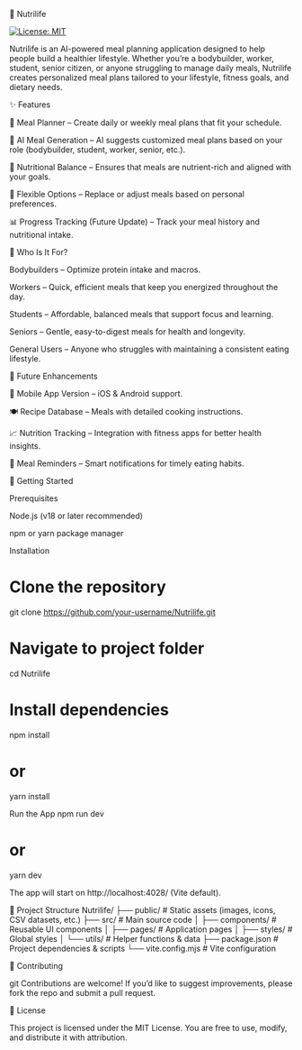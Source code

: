 🥗 Nutrilife

[![License: MIT](https://img.shields.io/badge/License-MIT-yellow.svg)](https://opensource.org/licenses/MIT)

Nutrilife is an AI-powered meal planning application designed to help people build a healthier lifestyle. Whether you’re a bodybuilder, worker, student, senior citizen, or anyone struggling to manage daily meals, Nutrilife creates personalized meal plans tailored to your lifestyle, fitness goals, and dietary needs.


✨ Features

📅 Meal Planner – Create daily or weekly meal plans that fit your schedule.

🤖 AI Meal Generation – AI suggests customized meal plans based on your role (bodybuilder, student, worker, senior, etc.).

🥦 Nutritional Balance – Ensures that meals are nutrient-rich and aligned with your goals.

🔄 Flexible Options – Replace or adjust meals based on personal preferences.

📊 Progress Tracking (Future Update) – Track your meal history and nutritional intake.



👥 Who Is It For?

Bodybuilders – Optimize protein intake and macros.

Workers – Quick, efficient meals that keep you energized throughout the day.

Students – Affordable, balanced meals that support focus and learning.

Seniors – Gentle, easy-to-digest meals for health and longevity.

General Users – Anyone who struggles with maintaining a consistent eating lifestyle.



📌 Future Enhancements

📱 Mobile App Version – iOS & Android support.

🍽 Recipe Database – Meals with detailed cooking instructions.

📈 Nutrition Tracking – Integration with fitness apps for better health insights.

🔔 Meal Reminders – Smart notifications for timely eating habits.



🚀 Getting Started

Prerequisites

Node.js
 (v18 or later recommended)

npm or yarn package manager


Installation


# Clone the repository
git clone https://github.com/your-username/Nutrilife.git

# Navigate to project folder
cd Nutrilife

# Install dependencies
npm install
# or
yarn install

Run the App
npm run dev
# or
yarn dev


The app will start on   http://localhost:4028/ (Vite default).

📂 Project Structure
Nutrilife/
 ├── public/          # Static assets (images, icons, CSV datasets, etc.)
 ├── src/             # Main source code
 │   ├── components/  # Reusable UI components
 │   ├── pages/       # Application pages
 │   ├── styles/      # Global styles
 │   └── utils/       # Helper functions & data
 ├── package.json     # Project dependencies & scripts
 └── vite.config.mjs  # Vite configuration



🤝 Contributing

git 
Contributions are welcome!
If you’d like to suggest improvements, please fork the repo and submit a pull request.



📜 License

This project is licensed under the MIT License. You are free to use, modify, and distribute it with attribution.